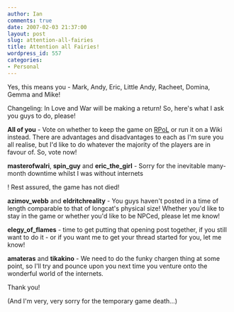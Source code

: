 ```yaml
---
author: Ian
comments: true
date: 2007-02-03 21:37:00
layout: post
slug: attention-all-fairies
title: Attention all Fairies!
wordpress_id: 557
categories:
- Personal
---
```


Yes, this means you - Mark, Andy, Eric, Little Andy, Racheet, Domina, Gemma and Mike!  

Changeling: In Love and War will be making a return!  So, here's what I ask you guys to do, please!  

<b>All of you</b> - Vote on whether to keep the game on <a href="http://www.rpol.net/game.cgi?gi=15577&gn=Changeling:+In+Love+and+War&date=1163066212">RPoL</a> or run it on a Wiki instead.  There are advantages and disadvantages to each as I'm sure you all realise, but I'd like to do whatever the majority of the players are in favour of.  So, vote now!  

<b>masterofwalri</b>, <b>spin_guy</b> and <b>eric_the_girl</b> - Sorry for the inevitable many-month downtime whilst I was without internets  

!  Rest assured, the game has not died!  

<b>azimov_webb</b> and <b>eldritchreality</b> - You guys haven't posted in a time of length comparable to that of longcat's physical size!  Whether you'd like to stay in the game or whether you'd like to be NPCed, please let me know!  

<b>elegy_of_flames</b> - time to get putting that opening post together, if you still want to do it - or if you want me to get your thread started for you, let me know!  

<b>amateras</b> and <b>tikakino</b> - We need to do the funky chargen thing at some point, so I'll try and pounce upon you next time you venture onto the wonderful world of the internets.  

Thank you!  

(And I'm very, very sorry for the temporary game death...)
